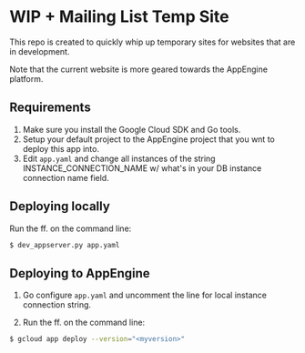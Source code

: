 # WIP + Mailing List Temp Site

This repo is created to quickly whip up temporary sites for websites that are in development.

Note that the current website is more geared towards the AppEngine platform.

## Requirements

1. Make sure you install the Google Cloud SDK and Go tools.
2. Setup your default project to the AppEngine project that you wnt to deploy this app into.
3. Edit `app.yaml` and change all instances of the string INSTANCE_CONNECTION_NAME w/ what's in your DB instance connection name field.

## Deploying locally

Run the ff. on the command line:

```sh
$ dev_appserver.py app.yaml
```

## Deploying to AppEngine

1. Go configure `app.yaml` and uncomment the line for local instance connection string.

2. Run the ff. on the command line:

```sh
$ gcloud app deploy --version="<myversion>"
```